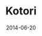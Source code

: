 ---
title: Kotori
date: 2014-06-20
tags: LoveLive!
image: https://lh3.googleusercontent.com/-QsNEuxSLe50/U6KF0ADkfMI/AAAAAAAABVE/9ML4lD5UqKw/s800/tumblr_n60io2QFlX1qanbs1o1_500.gif
---